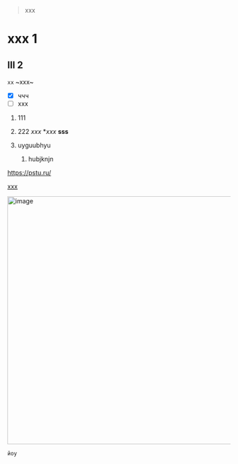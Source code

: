 > xxx
# xxx 1
## lll 2
`xx` ~xxx~ 
- [x] ччч
- [ ] xxx
1. 111
2. 222
*xxx* **xxx*
**sss**



1. uyguubhyu
   1. hubjknjn


<https://pstu.ru/>

[xxx](https://pstu.ru/ "xxx")


<img width="604" height="560" alt="image" src="https://github.com/user-attachments/assets/9c3a6058-09b3-4a1b-9942-91c3c297ef44" />

```
йоу
```
